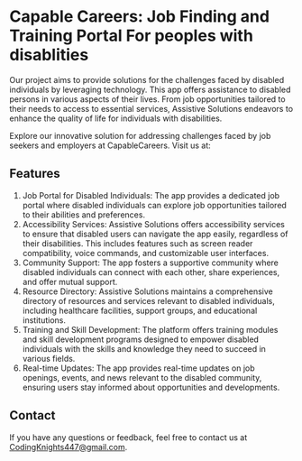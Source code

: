 # Capable Careers: Job Finding and Training Portal For peoples with disablities
Our project aims to provide solutions for the challenges faced by disabled individuals by leveraging technology. This app offers assistance to disabled persons in various aspects of their lives. From job opportunities tailored to their needs to access to essential services, Assistive Solutions endeavors to enhance the quality of life for individuals with disabilities.

Explore our innovative solution for addressing challenges faced by job seekers and employers at CapableCareers. Visit us at: 

## Features
1. Job Portal for Disabled Individuals: The app provides a dedicated job portal where disabled individuals can explore job opportunities tailored to their abilities and preferences.
2. Accessibility Services: Assistive Solutions offers accessibility services to ensure that disabled users can navigate the app easily, regardless of their disabilities. This includes features such as screen reader compatibility, voice commands, and customizable user interfaces.
3. Community Support: The app fosters a supportive community where disabled individuals can connect with each other, share experiences, and offer mutual support.
4. Resource Directory: Assistive Solutions maintains a comprehensive directory of resources and services relevant to disabled individuals, including healthcare facilities, support groups, and educational institutions.
5. Training and Skill Development: The platform offers training modules and skill development programs designed to empower disabled individuals with the skills and knowledge they need to succeed in various fields.
6. Real-time Updates: The app provides real-time updates on job openings, events, and news relevant to the disabled community, ensuring users stay informed about opportunities and developments.

## Contact
If you have any questions or feedback, feel free to contact us at CodingKnights447@gmail.com.
